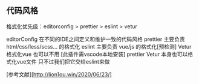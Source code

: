 
## 代码风格
格式化优先级：editorconfig > prettier > eslint > vetur

editorConfig 在不同的IDE之间定义和维护一致的代码风格
prettier 主要负责 html/css/less/scss… 的格式化
eslint 主要负责 vue/js 的格式化[预检测]
Vetur 格式化vue 也可以不用 [此插件需vscode本地安装]
prettier Vetur 本身也可以格式化vue文件 只不过我们把它交给eslint来做

[参考文献][http://lion1ou.win/2020/06/23/]

